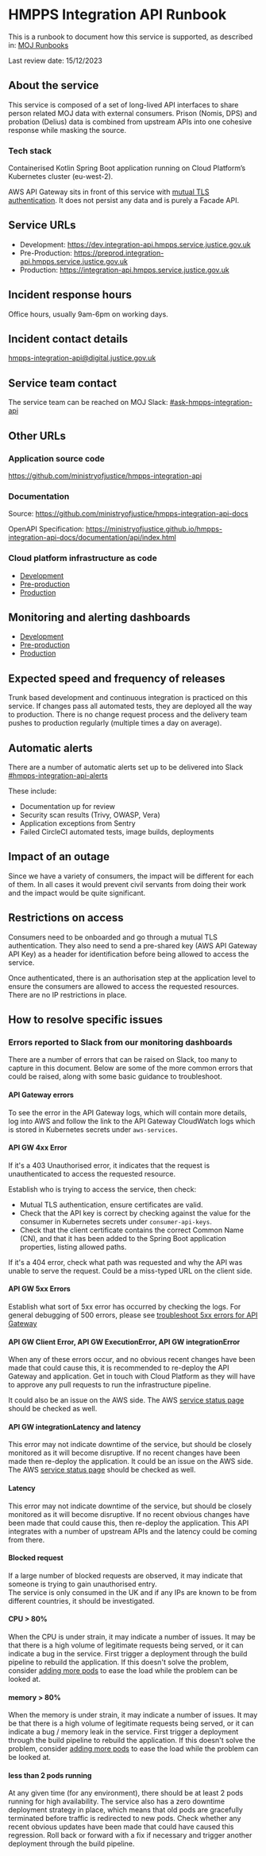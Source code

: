 # HMPPS Integration API Runbook
This is a runbook to document how this service is supported, as described in: [MOJ Runbooks](https://technical-guidance.service.justice.gov.uk/documentation/standards/documenting-how-your-service-is-supported.html#what-you-should-include-in-your-service-39-s-runbook)

Last review date: 15/12/2023

## About the service
This service is composed of a set of long-lived API interfaces to share person related MOJ data with external consumers. 
Prison (Nomis, DPS) and probation (Delius) data is combined from upstream APIs into one cohesive response while masking the source.

### Tech stack 
Containerised Kotlin Spring Boot application running on Cloud Platform’s Kubernetes cluster (eu-west-2). 

AWS API Gateway sits in front of this service with [mutual TLS authentication](https://docs.aws.amazon.com/apigateway/latest/developerguide/rest-api-mutual-tls.html). It does not persist any data and is purely a Facade API.

## Service URLs
- Development: https://dev.integration-api.hmpps.service.justice.gov.uk
- Pre-Production: https://preprod.integration-api.hmpps.service.justice.gov.uk
- Production: https://integration-api.hmpps.service.justice.gov.uk

## Incident response hours
Office hours, usually 9am-6pm on working days.

## Incident contact details
[hmpps-integration-api@digital.justice.gov.uk](mailto:hmpps-integration-api@digital.justice.gov.uk)

## Service team contact
The service team can be reached on MOJ Slack: [#ask-hmpps-integration-api](https://moj.enterprise.slack.com/archives/C04D46K9QTU)

## Other URLs

### Application source code

https://github.com/ministryofjustice/hmpps-integration-api

### Documentation

Source: https://github.com/ministryofjustice/hmpps-integration-api-docs

OpenAPI Specification: https://ministryofjustice.github.io/hmpps-integration-api-docs/documentation/api/index.html

### Cloud platform infrastructure as code

- [Development](https://github.com/ministryofjustice/cloud-platform-environments/tree/main/namespaces/live.cloud-platform.service.justice.gov.uk/hmpps-integration-api-dev)
- [Pre-production](https://github.com/ministryofjustice/cloud-platform-environments/tree/main/namespaces/live.cloud-platform.service.justice.gov.uk/hmpps-integration-api-preprod)
- [Production](https://github.com/ministryofjustice/cloud-platform-environments/tree/main/namespaces/live.cloud-platform.service.justice.gov.uk/hmpps-integration-api-prod)

## Monitoring and alerting dashboards

- [Development](https://grafana.live.cloud-platform.service.justice.gov.uk/d/hmpps-integration-api-dev/hmpps-integration-api-development?orgId=1)
- [Pre-production](https://grafana.live.cloud-platform.service.justice.gov.uk/d/hmpps-integration-api-preprod/hmpps-integration-api-preprod?orgId=1)
- [Production](https://grafana.live.cloud-platform.service.justice.gov.uk/d/hmpps-integration-api-prod/hmpps-integration-api-production?orgId=1)

## Expected speed and frequency of releases

Trunk based development and continuous integration is practiced on this service. If changes pass all automated tests, they are deployed all the way to production.
There is no change request process and the delivery team pushes to production regularly (multiple times a day on average).

## Automatic alerts

There are a number of automatic alerts set up to be delivered into Slack [#hmpps-integration-api-alerts](https://moj.enterprise.slack.com/archives/C052TUCR12L)

These include: 
- Documentation up for review
- Security scan results (Trivy, OWASP, Vera)
- Application exceptions from Sentry
- Failed CircleCI automated tests, image builds, deployments

## Impact of an outage

Since we have a variety of consumers, the impact will be different for each of them. In all cases it would prevent civil servants from doing their work and the impact would be quite significant.

## Restrictions on access

Consumers need to be onboarded and go through a mutual TLS authentication. They also need to send a pre-shared key (AWS API Gateway API Key) as a header for identification before being allowed to access the service. 

Once authenticated, there is an authorisation step at the application level to ensure the consumers are allowed to access the requested resources.
There are no IP restrictions in place.

## How to resolve specific issues

### Errors reported to Slack from our monitoring dashboards

There are a number of errors that can be raised on Slack, too many to capture in this document.
  Below are some of the more common errors that could be raised, along with some basic guidance to troubleshoot.

#### API Gateway errors

To see the error in the API Gateway logs, which will contain more details, log into AWS and follow the link to the API Gateway CloudWatch logs which is stored in Kubernetes secrets under `aws-services`.

#### API GW 4xx Error

If it's a 403 Unauthorised error, it indicates that the request is unauthenticated to access the requested resource.

Establish who is trying to access the service, then check:
- Mutual TLS authentication, ensure certificates are valid.
- Check that the API key is correct by checking against the value for the consumer in Kubernetes secrets under `consumer-api-keys`.
- Check that the client certificate contains the correct Common Name (CN), and that it has been added to the Spring Boot application properties, listing allowed paths.

If it's a 404 error, check what path was requested and why the API was unable to serve the request. Could be a miss-typed URL on the client side.

#### API GW 5xx Errors

Establish what sort of 5xx error has occurred by checking the logs. 
For general debugging of 500 errors, please see [troubleshoot 5xx errors for API Gateway](https://repost.aws/knowledge-center/api-gateway-5xx-error)

#### API GW Client Error, API GW ExecutionError, API GW integrationError

When any of these errors occur, and no obvious recent changes have been made that could cause this, it is recommended to re-deploy the API Gateway and application.
Get in touch with Cloud Platform as they will have to approve any pull requests to run the infrastructure pipeline.

It could also be an issue on the AWS side. The AWS [service status page](https://health.aws.amazon.com/health/status) should be checked as well.

#### API GW integrationLatency and latency

This error may not indicate downtime of the service, but should be closely monitored as it will become disruptive.
If no recent changes have been made then re-deploy the application.
It could be an issue on the AWS side. The AWS [service status page](https://health.aws.amazon.com/health/status) should be checked as well.

#### Latency

This error may not indicate downtime of the service, but should be closely monitored as it will become disruptive.
If no recent obvious changes have been made that could cause this, then re-deploy the application.
This API integrates with a number of upstream APIs and the latency could be coming from there.

#### Blocked request

If a large number of blocked requests are observed, it may indicate that someone is trying to gain unauthorised entry.  
The service is only consumed in the UK and if any IPs are known to be from different countries, it should be investigated.

#### CPU > 80%

When the CPU is under strain, it may indicate a number of issues. It may be that there is a high volume of legitimate requests being served, or it can indicate a bug in the service.
First trigger a deployment through the build pipeline to rebuild the application. If this doesn't solve the problem, consider [adding more pods](https://github.com/ministryofjustice/hmpps-integration-api/blob/main/helm_deploy/hmpps-integration-api/values.yaml#L5) to ease the load while the problem can be looked at.

#### memory > 80%

When the memory is under strain, it may indicate a number of issues. It may be that there is a high volume of legitimate requests being served, or it can indicate a bug / memory leak in the service.
First trigger a deployment through the build pipeline to rebuild the application. If this doesn't solve the problem, consider [adding more pods](https://github.com/ministryofjustice/hmpps-integration-api/blob/main/helm_deploy/hmpps-integration-api/values.yaml#L5) to ease the load while the problem can be looked at.

#### less than 2 pods running

At any given time (for any environment), there should be at least 2 pods running for high availability. 
The service also has a zero downtime deployment strategy in place, which means that old pods are gracefully terminated before traffic is redirected to new pods.
Check whether any recent obvious updates have been made that could have caused this regression. Roll back or forward with a fix if necessary and trigger another deployment through the build pipeline.
